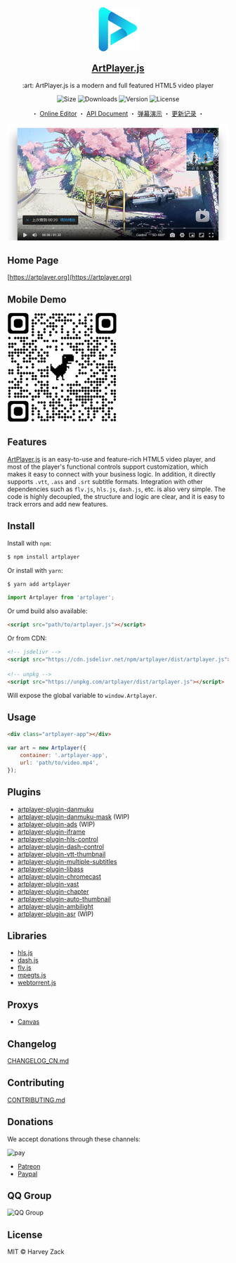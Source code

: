 <h2 align="center">
    <p><img src="./images/logo.png" width="100" alt="logo"></p>
    <a href="https://artplayer.org">ArtPlayer.js</a>
</h2>

<p align="center">
    :art: ArtPlayer.js is a modern and full featured HTML5 video player
</p>

<p align="center">
  <img src="https://img.shields.io/bundlephobia/minzip/artplayer" alt="Size">
  <img src="https://img.shields.io/npm/dm/artplayer.svg?sanitize=true" alt="Downloads">
  <img src="https://img.shields.io/npm/v/artplayer.svg?sanitize=true" alt="Version">
  <img src="https://img.shields.io/npm/l/artplayer.svg?sanitize=true" alt="License">
</p>

<p align="center">
  <span>・</span>
  <a href="https://artplayer.org">Online Editor</a>
  <span>・</span>
  <a href="https://artplayer.org/document">API Document</a>
  <span>・</span>
  <a href="https://artplayer.org/?libs=./uncompiled/artplayer-plugin-danmuku/index.js&example=danmuku">弹幕演示</a>
  <span>・</span>
  <a href="./CHANGELOG_CN.md">更新记录</a>
  <span>・</span>
</p>

<p align="center">
    <a href="https://artplayer.org">
        <img src="./images/screenshot.png" alt="screenshot">
    </a>
</p>

## Home Page

[https://artplayer.org](https://artplayer.org)

## Mobile Demo

<img src="./images/qrcode.png" width="250">

## Features

[ArtPlayer.js](https://artplayer.org) is an easy-to-use and feature-rich HTML5 video player, and most of the player's functional controls support customization, which makes it easy to connect with your business logic. In addition, it directly supports `.vtt`, `.ass` and `.srt` subtitle formats. Integration with other dependencies such as `flv.js`, `hls.js`, `dash.js`, etc. is also very simple. The code is highly decoupled, the structure and logic are clear, and it is easy to track errors and add new features.

## Install

Install with `npm`:

```bash
$ npm install artplayer
```

Or install with `yarn`:

```bash
$ yarn add artplayer
```

```js
import Artplayer from 'artplayer';
```

Or umd build also available:

```html
<script src="path/to/artplayer.js"></script>
```

Or from CDN:

```html
<!-- jsdelivr -->
<script src="https://cdn.jsdelivr.net/npm/artplayer/dist/artplayer.js"></script>

<!-- unpkg -->
<script src="https://unpkg.com/artplayer/dist/artplayer.js"></script>
```

Will expose the global variable to `window.Artplayer`.

## Usage

```html
<div class="artplayer-app"></div>
```

```js
var art = new Artplayer({
    container: '.artplayer-app',
    url: 'path/to/video.mp4',
});
```

## Plugins

- [artplayer-plugin-danmuku](https://artplayer.org/?libs=./uncompiled/artplayer-plugin-danmuku/index.js&example=danmuku)
- [artplayer-plugin-danmuku-mask](https://artplayer.org/?libs=./uncompiled/artplayer-plugin-danmuku/index.js%0A./uncompiled/artplayer-plugin-danmuku-mask/index.js&example=danmuku.mask) (WIP)
- [artplayer-plugin-ads](https://artplayer.org/?libs=./uncompiled/artplayer-plugin-ads/index.js&example=ads) (WIP)
- [artplayer-plugin-iframe](https://artplayer.org/?libs=./uncompiled/artplayer-plugin-iframe/index.js&example=iframe)
- [artplayer-plugin-hls-control](https://artplayer.org/?libs=https://cdnjs.cloudflare.com/ajax/libs/hls.js/1.5.17/hls.min.js%0A./uncompiled/artplayer-plugin-hls-control/index.js&example=hls.control)
- [artplayer-plugin-dash-control](https://artplayer.org/?libs=https://cdnjs.cloudflare.com/ajax/libs/dashjs/4.5.2/dash.all.min.js%0A./uncompiled/artplayer-plugin-dash-control/index.js&example=dash.control)
- [artplayer-plugin-vtt-thumbnail](https://artplayer.org/?libs=./uncompiled/artplayer-plugin-vtt-thumbnail/index.js&example=vtt.thumbnail)
- [artplayer-plugin-multiple-subtitles](https://artplayer.org/?libs=./uncompiled/artplayer-plugin-multiple-subtitles/index.js&example=multiple.subtitles)
- [artplayer-plugin-libass](https://artplayer.org/?libs=./uncompiled/artplayer-plugin-libass/index.js&example=libass)
- [artplayer-plugin-chromecast](https://artplayer.org/?libs=./uncompiled/artplayer-plugin-chromecast/index.js&example=chromecast)
- [artplayer-plugin-vast](https://artplayer.org/?libs=./uncompiled/artplayer-plugin-vast/index.js&example=vast)
- [artplayer-plugin-chapter](https://artplayer.org/?libs=./uncompiled/artplayer-plugin-chapter/index.js&example=chapter)
- [artplayer-plugin-auto-thumbnail](https://artplayer.org/?libs=./uncompiled/artplayer-plugin-auto-thumbnail/index.js&example=auto.thumbnail)
- [artplayer-plugin-ambilight](https://artplayer.org/?libs=./uncompiled/artplayer-plugin-ambilight/index.js&example=ambilight)
- [artplayer-plugin-asr](https://artplayer.org/?libs=./uncompiled/artplayer-plugin-asr/index.js&example=asr) (WIP)

## Libraries

- [hls.js](https://artplayer.org/?libs=https://cdnjs.cloudflare.com/ajax/libs/hls.js/1.5.17/hls.min.js&example=hls)
- [dash.js](https://artplayer.org/?libs=https://cdnjs.cloudflare.com/ajax/libs/dashjs/4.5.2/dash.all.min.js&example=dash)
- [flv.js](https://artplayer.org/?libs=https://cdnjs.cloudflare.com/ajax/libs/flv.js/1.6.2/flv.min.js&example=flv)
- [mpegts.js](https://artplayer.org/?libs=https://cdn.jsdelivr.net/npm/mpegts.js@1.7.3/dist/mpegts.min.js&example=mpegts)
- [webtorrent.js](https://artplayer.org/?libs=https://cdn.jsdelivr.net/npm/webtorrent@1/webtorrent.min.js&example=webtorrent)

## Proxys

- [Canvas](https://artplayer.org/?libs=./uncompiled/artplayer-proxy-canvas/index.js&example=canvas)

## Changelog

[CHANGELOG_CN.md](./CHANGELOG_CN.md)

## Contributing

[CONTRIBUTING.md](./CONTRIBUTING.md)

## Donations

We accept donations through these channels:

![pay](./images/pay.png)

- [Patreon](https://www.patreon.com/artplayer)
- [Paypal](https://www.paypal.me/harveyzack)

## QQ Group

![QQ Group](./images/qqgroup.png)

## License

MIT © Harvey Zack
